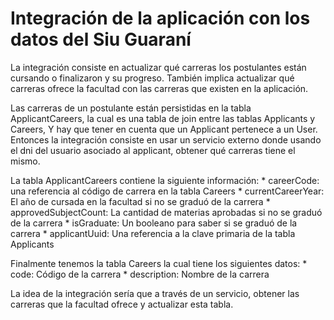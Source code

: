 # Integración de la aplicación con los datos del Siu Guaraní

La integración consiste en actualizar qué carreras los postulantes están cursando o 
finalizaron y su progreso. También implica actualizar qué carreras ofrece la facultad
con las carreras que existen en la aplicación.

Las carreras de un postulante están persistidas en la tabla ApplicantCareers, la cual es
una tabla de join entre las tablas Applicants y Careers, Y hay que tener en cuenta que
un Applicant pertenece a un User. Entonces la integración consiste en usar un 
servicio externo donde usando el dni del usuario asociado al applicant, 
obtener qué carreras tiene el mismo.

La tabla ApplicantCareers contiene la siguiente información:
    * careerCode: una referencia al código de carrera en la tabla Careers
    * currentCareerYear: El año de cursada en la facultad si no se graduó de la carrera
    * approvedSubjectCount: La cantidad de materias aprobadas si no se graduó de la carrera
    * isGraduate: Un booleano para saber si se graduó de la carrera
    * applicantUuid: Una referencia a la clave primaria de la tabla Applicants


Finalmente tenemos la tabla Careers la cual tiene los siguientes datos:
    * code: Código de la carrera
    * description: Nombre de la carrera

La idea de la integración sería que a través de un servicio, obtener las carreras
que la facultad ofrece y actualizar esta tabla.
